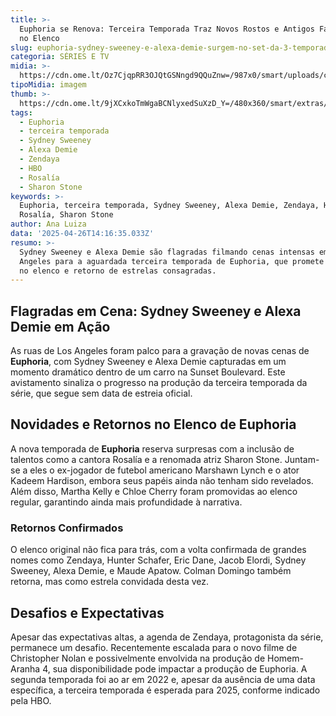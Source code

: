 ```yaml
---
title: >-
  Euphoria se Renova: Terceira Temporada Traz Novos Rostos e Antigos Favoritos
  no Elenco
slug: euphoria-sydney-sweeney-e-alexa-demie-surgem-no-set-da-3-temporada
categoria: SÉRIES E TV
midia: >-
  https://cdn.ome.lt/Oz7CjqpRR3OJQtGSNngd9QQuZnw=/987x0/smart/uploads/conteudo/fotos/euphoria_jhrJ2O1.jpg
tipoMidia: imagem
thumb: >-
  https://cdn.ome.lt/9jXCxkoTmWgaBCNlyxedSuXzD_Y=/480x360/smart/extras/conteudos/euphoria_hHsM4lq.jpg
tags:
  - Euphoria
  - terceira temporada
  - Sydney Sweeney
  - Alexa Demie
  - Zendaya
  - HBO
  - Rosalía
  - Sharon Stone
keywords: >-
  Euphoria, terceira temporada, Sydney Sweeney, Alexa Demie, Zendaya, HBO,
  Rosalía, Sharon Stone
author: Ana Luiza
data: '2025-04-26T14:16:35.033Z'
resumo: >-
  Sydney Sweeney e Alexa Demie são flagradas filmando cenas intensas em Los
  Angeles para a aguardada terceira temporada de Euphoria, que promete novidades
  no elenco e retorno de estrelas consagradas.
---
```


## Flagradas em Cena: Sydney Sweeney e Alexa Demie em Ação

<blockquote class="twitter-tweet"><a href="https://twitter.com/user/status/1915130158195105900"></a></blockquote>

As ruas de Los Angeles foram palco para a gravação de novas cenas de **Euphoria**, com Sydney Sweeney e Alexa Demie capturadas em um momento dramático dentro de um carro na Sunset Boulevard. Este avistamento sinaliza o progresso na produção da terceira temporada da série, que segue sem data de estreia oficial.

## Novidades e Retornos no Elenco de Euphoria

A nova temporada de **Euphoria** reserva surpresas com a inclusão de talentos como a cantora Rosalía e a renomada atriz Sharon Stone. Juntam-se a eles o ex-jogador de futebol americano Marshawn Lynch e o ator Kadeem Hardison, embora seus papéis ainda não tenham sido revelados. Além disso, Martha Kelly e Chloe Cherry foram promovidas ao elenco regular, garantindo ainda mais profundidade à narrativa.

### Retornos Confirmados

O elenco original não fica para trás, com a volta confirmada de grandes nomes como Zendaya, Hunter Schafer, Eric Dane, Jacob Elordi, Sydney Sweeney, Alexa Demie, e Maude Apatow. Colman Domingo também retorna, mas como estrela convidada desta vez.

## Desafios e Expectativas

Apesar das expectativas altas, a agenda de Zendaya, protagonista da série, permanece um desafio. Recentemente escalada para o novo filme de Christopher Nolan e possivelmente envolvida na produção de Homem-Aranha 4, sua disponibilidade pode impactar a produção de Euphoria. A segunda temporada foi ao ar em 2022 e, apesar da ausência de uma data específica, a terceira temporada é esperada para 2025, conforme indicado pela HBO.
